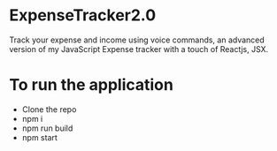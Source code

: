 # ExpenseTracker2.0
Track your expense and income using voice commands, an advanced version of my JavaScript Expense tracker with a touch of Reactjs, JSX.
# To run the application
- Clone the repo
- npm i
- npm run build
- npm start
